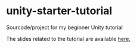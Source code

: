 # unity-starter-tutorial
Sourcode/project for my beginner Unity tutorial

The slides related to the tutorial are available [here.](https://docs.google.com/presentation/d/14tzkwEDpiD_ryBGlJegK_8mJKsulOOS-TptD0YQC1Ig/edit?usp=sharing)